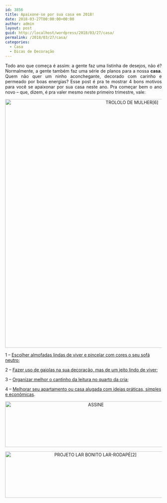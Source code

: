 ```yaml
---
id: 3856
title: Apaixone-se por sua casa em 2018!
date: 2018-03-27T00:00:00+00:00
author: admin
layout: post
guid: http://localhost/wordpress/2018/03/27/casa/
permalink: /2018/03/27/casa/
categories:
  - Casa
  - Dicas de Decoração
---
```

<p align="justify">
  Todo ano que começa é assim: a gente faz uma listinha de desejos, não é? Normalmente, a gente também faz uma série de planos para a nossa <strong>casa</strong>. Quem não quer um ninho aconchegante, decorado com carinho e permeado por boas energias? Esse post é pra te mostrar 4 bons motivos para você se apaixonar por sua casa neste ano. Pra começar bem o ano novo – que, dizem, é pra valer mesmo neste primeiro trimestre, vale:
</p>

<p align="center">
  <img class="alignnone size-full wp-image-14586" src="http://www.trololodemulher.com.br/blog/wp-content/uploads/2018/03/TROLOLO-DE-MULHER6.jpg" alt="TROLOLO DE MULHER[6]" width="800" height="800" />
</p>

1 – <a href="http://www.trololodemulher.com.br/2013/08/02/sofa-almofada-sala-estar/" target="_blank">Escolher almofadas lindas de viver e pincelar com cores o seu sofá neutro</a>;

2 – <a href="http://www.trololodemulher.com.br/2014/12/01/gaiolas-na-decoracao/" target="_blank">Fazer uso de gaiolas na sua decoração, mas de um jeito lindo de viver</a>;

3 – <a href="http://www.trololodemulher.com.br/2014/10/03/decoracao-infantil/" target="_blank">Organizar melhor o cantinho da leitura no quarto da cria</a>;

4 – <a href="http://www.trololodemulher.com.br/2015/10/21/decoracao-da-casa-alugada/" target="_blank">Melhorar seu apartamento ou casa alugada com ideias práticas, simples e econômicas</a>.

<p align="center">
  <a href="http://feedburner.google.com/fb/a/mailverify?uri=blogbichafemea&loc=pt_BR" target="_blank"><img class="alignnone size-full wp-image-14011" src="http://www.trololodemulher.com.br/blog/wp-content/uploads/2017/08/ASSINE.jpg" alt="ASSINE" width="568" height="147" /></a>
</p>

<p align="center">
  <a href="http://www.trololodemulher.com.br/projeto-lar-bonito-lar/"><img class="wp-image-14554 size-full" src="http://www.trololodemulher.com.br/blog/wp-content/uploads/2018/02/PROJETO-LAR-BONITO-LAR-RODAPÉ2.jpg" alt="PROJETO LAR BONITO LAR-RODAPÉ[2]" width="565" height="149" /></a>
</p>
